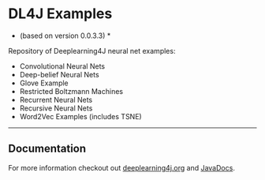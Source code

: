 DL4J Examples 
=========================
* (based on version 0.0.3.3) *


Repository of Deeplearning4J neural net examples:

- Convolutional Neural Nets
- Deep-belief Neural Nets
- Glove Example
- Restricted Boltzmann Machines
- Recurrent Neural Nets
- Recursive Neural Nets
- Word2Vec Examples (includes TSNE)


---
## Documentation
For more information checkout out [deeplearning4j.org](http://deeplearning4j.org/) and [JavaDocs](http://deeplearning4j.org/doc/).


